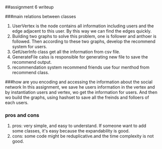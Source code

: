 ##assignment 6 writeup

###main relations between classes
1. UserVertex is the node contains all information including users and the edge adjacent to this user. By this way we can find the edges quickly.
2. Building two graphs to solve this problem, one is follower and anthoer is followed. Then according to these two graphs, develop the recommend system for users.
3. GetUserInfo class get all the information from csv file. 
4. GenerateFile calss is responsible for generating new file to save the recommend output.
5. recommendation system recommend friends use four menthod from recommend class.

###how are you encoding and accessing the information about the social network
In this assignment, we save he users information in the vertex and by instantiation users and vertex, wo get the information for users. And then wo build the graphs, using hashset to save all the freinds and folloers of each users. 

### pros and cons
1. pros: very simple, and easy to understand. If someone want to add some classes, it's easy because the expandability is good.
2. cons: some code might be reduplicative.and the time complexity is not good.